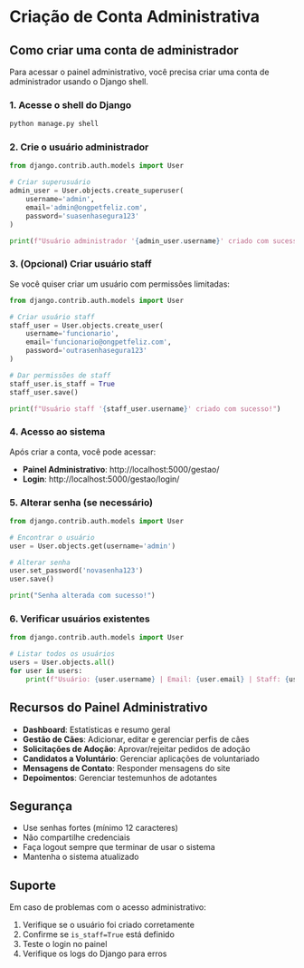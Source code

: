 # Criação de Conta Administrativa

## Como criar uma conta de administrador

Para acessar o painel administrativo, você precisa criar uma conta de administrador usando o Django shell.

### 1. Acesse o shell do Django

```bash
python manage.py shell
```

### 2. Crie o usuário administrador

```python
from django.contrib.auth.models import User

# Criar superusuário
admin_user = User.objects.create_superuser(
    username='admin',
    email='admin@ongpetfeliz.com',
    password='suasenhasegura123'
)

print(f"Usuário administrador '{admin_user.username}' criado com sucesso!")
```

### 3. (Opcional) Criar usuário staff

Se você quiser criar um usuário com permissões limitadas:

```python
from django.contrib.auth.models import User

# Criar usuário staff
staff_user = User.objects.create_user(
    username='funcionario',
    email='funcionario@ongpetfeliz.com',
    password='outrasenhasegura123'
)

# Dar permissões de staff
staff_user.is_staff = True
staff_user.save()

print(f"Usuário staff '{staff_user.username}' criado com sucesso!")
```

### 4. Acesso ao sistema

Após criar a conta, você pode acessar:

- **Painel Administrativo**: http://localhost:5000/gestao/
- **Login**: http://localhost:5000/gestao/login/

### 5. Alterar senha (se necessário)

```python
from django.contrib.auth.models import User

# Encontrar o usuário
user = User.objects.get(username='admin')

# Alterar senha
user.set_password('novasenha123')
user.save()

print("Senha alterada com sucesso!")
```

### 6. Verificar usuários existentes

```python
from django.contrib.auth.models import User

# Listar todos os usuários
users = User.objects.all()
for user in users:
    print(f"Usuário: {user.username} | Email: {user.email} | Staff: {user.is_staff} | Superuser: {user.is_superuser}")
```

## Recursos do Painel Administrativo

- **Dashboard**: Estatísticas e resumo geral
- **Gestão de Cães**: Adicionar, editar e gerenciar perfis de cães
- **Solicitações de Adoção**: Aprovar/rejeitar pedidos de adoção
- **Candidatos a Voluntário**: Gerenciar aplicações de voluntariado
- **Mensagens de Contato**: Responder mensagens do site
- **Depoimentos**: Gerenciar testemunhos de adotantes

## Segurança

- Use senhas fortes (mínimo 12 caracteres)
- Não compartilhe credenciais
- Faça logout sempre que terminar de usar o sistema
- Mantenha o sistema atualizado

## Suporte

Em caso de problemas com o acesso administrativo:

1. Verifique se o usuário foi criado corretamente
2. Confirme se `is_staff=True` está definido
3. Teste o login no painel
4. Verifique os logs do Django para erros

